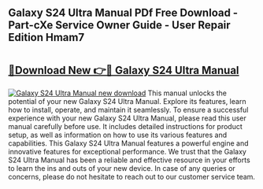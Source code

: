 ## Galaxy S24 Ultra Manual PDf Free Download - Part-cXe Service Owner Guide - User Repair Edition Hmam7

# <h2><a href="http://bc17130.oget.top/?id=Galaxy+S24+Ultra+Manual">🔗Download New 👉🔴 Galaxy S24 Ultra Manual</a></h2>

[![Galaxy S24 Ultra Manual new download](https://i.imgur.com/5g1atiW.png)](http://bc17130.oget.top/?id=Galaxy+S24+Ultra+Manual)
This manual unlocks the potential of your new Galaxy S24 Ultra Manual. Explore its features, learn how to install, operate, and maintain it seamlessly. To ensure a successful experience with your new Galaxy S24 Ultra Manual, please read this user manual carefully before use. It includes detailed instructions for product setup, as well as information on how to use its various features and capabilities. This Galaxy S24 Ultra Manual features a powerful engine and innovative features for exceptional performance. We trust that the Galaxy S24 Ultra Manual has been a reliable and effective resource in your efforts to learn the ins and outs of your new device. In case of any queries or concerns, please do not hesitate to reach out to our customer service team.
